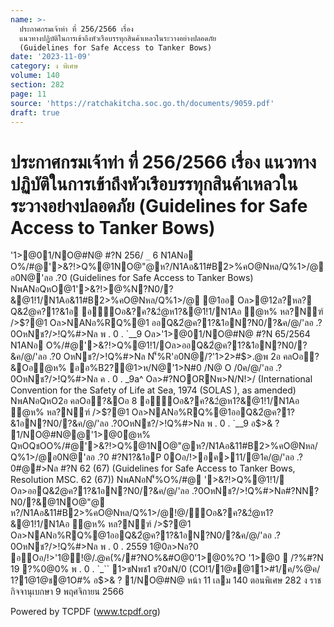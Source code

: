 ```yaml
---
name: >-
  ประกาศกรมเจ้าท่า ที่ 256/2566 เรื่อง
  แนวทางปฏิบัติในการเข้าถึงหัวเรือบรรทุกสินค้าเหลวในระวางอย่างปลอดภัย
  (Guidelines for Safe Access to Tanker Bows)
date: '2023-11-09'
category: ง พิเศษ
volume: 140
section: 282
page: 11
source: 'https://ratchakitcha.soc.go.th/documents/9059.pdf'
draft: true
---
```


# ประกาศกรมเจ้าท่า ที่ 256/2566 เรื่อง แนวทางปฏิบัติในการเข้าถึงหัวเรือบรรทุกสินค้าเหลวในระวางอย่างปลอดภัย (Guidelines for Safe Access to Tanker Bows)

'1>@01/NO@#N@ #?N 256/ `_` 6 N1ANอ O%/#@'>&?!>Q%@1NO@"@ห?/N1Aอ&11#B2>%คO@Nหล/Q%1>/@อ0N@'ลอ .?0 (Guidelines for Safe Access to Tanker Bows) NพANอQหO@1'>&?!>@%N?N0/?&@1!1/N1Aอ&11#B2>%คO@Nหล/Q%1>/@ @1ออ Oล>@12ล?หล? Q&2ํ@ค?1?&1อ อOอ&?ค?&2ํ@ห1?&@1!1/N1Aอ ํ@ห% หล?Nฑ์ />$?@1 Oล>NANอ%RQ%@1 ออQ&2ํ@ค?1?&1อN?N0/?&ค/@/'ลอ .?0OหNช?/>!Q%#>Nล พ . 0 . `__9 Oล>'1>@01/NO@#N@ #?N 65/2564 N1ANอ O%/#@'>&?!>Q%@1!1/Oล>ออQ&2ํ@ค?1?&1อN?N0/?&ค/@/'ลอ .?0 OหNช?/>!Q%#>Nล N'็%R'อ0N@/?'1>2>#$>.@พ 2อ คลOอ?&Oอํ@ห% ออ%B2?@1>ห/N@'1>N#0 /N@ O /0ค/@/'ลอ .?0OหNช?/>!Q%#>Nล ค . 0 . _9a^ Oล>#?NOORNพ>N/N!>/ (International Convention for the Safety of Life at Sea, 1974 (SOLAS ), as amended) NพANอQหO2อ คลOอ?&Oอ 8 อOอ&?ค?&2ํ@ห1?&@1!1/N1Aอ ํ@ห% หล?Nฑ์ />$?@1 Oล>NANอ%RQ%@1ออQ&2ํ@ค?1?&1อN?N0/?&ค/@/'ลอ .?0OหNช?/>!Q%#>Nล พ . 0 . `__9 อ$>& ? 1/NO@#N@@'1>@0ํ@ห% QหOQชOO%/#@'>&?!>Q%@1NO@"@ห?/N1Aอ&11#B2>%คO@Nหล/ Q%1>/@อ0N@'ลอ .?0 #?N1?&1อP 0Oอ/!>อค>11/@1ค/@/'ลอ .?0#@#>Nล #?N 62 (67) (Guidelines for Safe Access to Tanker Bows, Resolution MSC. 62 (67)) NพANอN'็%O%/#@ '>&?!>Q%@1!1/ Oล>ออQ&2ํ@ค?1?&1อN?N0/?&ค/@/'ลอ .?0OหNช?/>!Q%#>Nล#?NN?N0/?&@1NO@"@ ห?/N1Aอ&11#B2>%คO@Nหล/Q%1>/@!@/Oอ&?ค?&2ํ@ห1?&@1!1/N1Aอ ํ@ห% หล?Nฑ์ />$?@1 Oล>NANอ%RQ%@1ออQ&2ํ@ค?1?&1อN?N0/?&ค/@/'ลอ .?0OหNช?/>!Q%#>Nล พ . 0 . 2559 1@0ล>Nอ?0 อOอ/!>'1@!@/.@ค(%/#?NO%&#O@0'1>@0%?O '1>@0  /?%#?N 19 ?%0@0% พ . 0 . `_`` 1>ชNพช1 ช?0ชN/0 (CO!1/1@ช@11>#1/ค/%@ค/ 1?1@1@ช@1O#% อ$>& ? 1/NO@#N@ หน้า 11 เลม 140 ตอนพิเศษ 282 ง ราชกิจจานุเบกษา 9 พฤศจิกายน 2566





Powered by TCPDF (www.tcpdf.org)
